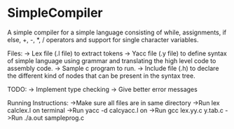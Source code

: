 # SimpleCompiler

A simple compiler for a simple language consisting of while, assignments, if else, +, -, *, / operators and support
for single character variables.

Files:
-> Lex file (.l file) to extract tokens
-> Yacc file (.y file) to define syntax of simple language using grammar and translating the high level code to assembly code.
-> Sample c program to run.
-> Include file (.h) to declare the different kind of nodes that can be present in the syntax tree.

TODO:
-> Implement type checking
-> Give better error messages

Running Instructions:
->Make sure all files are in same directory
->Run lex calclex.l on terminal
->Run yacc -d calcyacc.l on
->Run gcc lex.yy.c y.tab.c 
->Run ./a.out sampleprog.c
